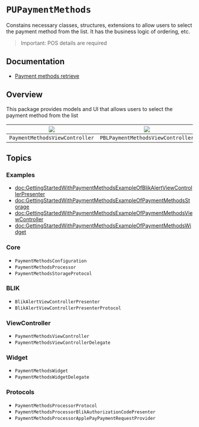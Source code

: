 # ``PUPaymentMethods``

Constains necessary classes, structures, extensions to allow users to select the payment method from the list. It has the business logic of ordering, etc.

> Important: POS details are required

## Documentation 

* [Payment methods retrieve](https://developers.payu.com/en/restapi.html#Transparent_retrieve)

## Overview

This package provides models and UI that allows users to select the payment method from the list

| ![](paymentMethods.paymentMethodsViewController) | ![](paymentMethods.PBLPaymentMethodsViewController) | ![](paymentMethods.paymentMethodsWidget) |
| ------------------------------------------------ | --------------------------------------------------- | ---------------------------------------- |
| ``PaymentMethodsViewController``                 | `PBLPaymentMethodsViewController`                   | ``PaymentMethodsWidget``                 |

## Topics

### Examples

- <doc:GettingStartedWithPaymentMethodsExampleOfBlikAlertViewControllerPresenter>
- <doc:GettingStartedWithPaymentMethodsExampleOfPaymentMethodsStorage>
- <doc:GettingStartedWithPaymentMethodsExampleOfPaymentMethodsViewController>
- <doc:GettingStartedWithPaymentMethodsExampleOfPaymentMethodsWidget>

### Core

- ``PaymentMethodsConfiguration``
- ``PaymentMethodsProcessor``
- ``PaymentMethodsStorageProtocol``

### BLIK

- ``BlikAlertViewControllerPresenter``
- ``BlikAlertViewControllerPresenterProtocol``

### ViewController

- ``PaymentMethodsViewController``
- ``PaymentMethodsViewControllerDelegate``

### Widget

- ``PaymentMethodsWidget``
- ``PaymentMethodsWidgetDelegate``

### Protocols 

- ``PaymentMethodsProcessorProtocol``
- ``PaymentMethodsProcessorBlikAuthorizationCodePresenter``
- ``PaymentMethodsProcessorApplePayPaymentRequestProvider``

